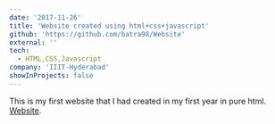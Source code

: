 ```yaml
---
date: '2017-11-26'
title: 'Website created using html+css+javascript'
github: 'https://github.com/batra98/Website'
external: ''
tech:
  - HTML,CSS,Javascript
company: 'IIIT-Hyderabad'
showInProjects: false
---
```

This is my first website that I had created in my first year in pure html.
[Website](https://web.iiit.ac.in/~gaurav.batra/).